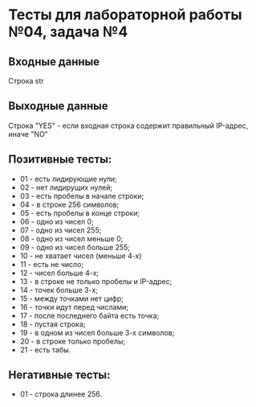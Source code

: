 # Тесты для лабораторной работы №04, задача №4

## Входные данные
Строка str

## Выходные данные
Строка "YES" - если входная строка содержит правильный IP-адрес, иначе "NO"

## Позитивные тесты:
- 01 - есть лидирующие нули;
- 02 - нет лидирущих нулей;
- 03 - есть пробелы в начале строки;
- 04 - в строке 256 символов;
- 05 - есть пробелы в конце строки;
- 06 - одно из чисел 0;
- 07 - одно из чисел 255;
- 08 - одно из чисел меньше 0;
- 09 - одно из чисел больше 255;
- 10 - не хватает чисел (меньше 4-х)
- 11 - есть не число;
- 12 - чисел больше 4-х;
- 13 - в строке не только пробелы и IP-адрес;
- 14 - точек больше 3-х;
- 15 - между точками нет цифр;
- 16 - точки идут перед числами;
- 17 - после последнего байта есть точка;
- 18 - пустая строка;
- 19 - в одном из чисел больше 3-х символов;
- 20 - в строке только пробелы;
- 21 - есть табы.

## Негативные тесты:
- 01 - строка длинее 256.

